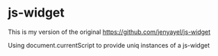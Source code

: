 # js-widget

This is my version of the original
https://github.com/jenyayel/js-widget

Using document.currentScript to provide uniq instances of a js-widget
